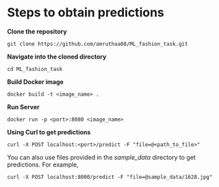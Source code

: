 # Steps to obtain predictions

**Clone the repository**

```
git clone https://github.com/amruthaa08/ML_fashion_task.git
```
**Navigate into the cloned directory**

```
cd ML_fashion_task
```

**Build Docker image**
```
docker build -t <image_name> .
```

**Run Server**
```
docker run -p <port>:8080 <image_name>
```

**Using Curl to get predictions**
```
curl -X POST localhost:<port>/predict -F "file=@<path_to_file>"
```
You can also use files provided in the _sample_data_ directory to get predictions. For example,

```
curl -X POST localhost:8000/predict -F "file=@sample_data/1628.jpg"
```
